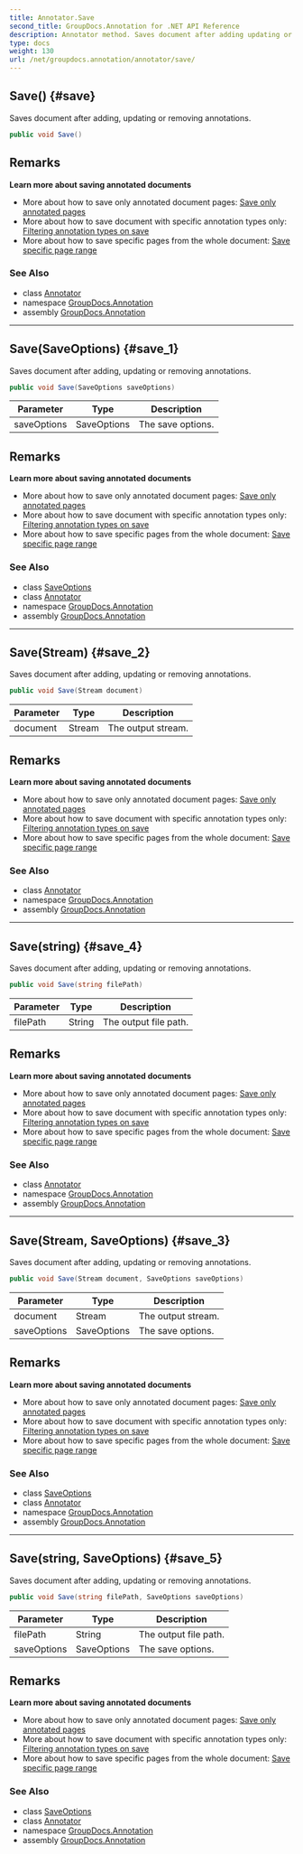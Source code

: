 ```yaml
---
title: Annotator.Save
second_title: GroupDocs.Annotation for .NET API Reference
description: Annotator method. Saves document after adding updating or removing annotations
type: docs
weight: 130
url: /net/groupdocs.annotation/annotator/save/
---
```

## Save() {#save}

Saves document after adding, updating or removing annotations.

```csharp
public void Save()
```

## Remarks

**Learn more about saving annotated documents**

* More about how to save only annotated document pages: [Save only annotated pages](https://docs.groupdocs.com/display/annotationnet/Save+only+annotated+pages)
* More about how to save document with specific annotation types only: [Filtering annotation types on save](https://docs.groupdocs.com/display/annotationnet/Filtering+annotation+types)
* More about how to save specific pages from the whole document: [Save specific page range](https://docs.groupdocs.com/display/annotationnet/Save+specific+page+range)

### See Also

* class [Annotator](../)
* namespace [GroupDocs.Annotation](../../annotator/)
* assembly [GroupDocs.Annotation](../../../)

---

## Save(SaveOptions) {#save_1}

Saves document after adding, updating or removing annotations.

```csharp
public void Save(SaveOptions saveOptions)
```

| Parameter | Type | Description |
| --- | --- | --- |
| saveOptions | SaveOptions | The save options. |

## Remarks

**Learn more about saving annotated documents**

* More about how to save only annotated document pages: [Save only annotated pages](https://docs.groupdocs.com/display/annotationnet/Save+only+annotated+pages)
* More about how to save document with specific annotation types only: [Filtering annotation types on save](https://docs.groupdocs.com/display/annotationnet/Filtering+annotation+types)
* More about how to save specific pages from the whole document: [Save specific page range](https://docs.groupdocs.com/display/annotationnet/Save+specific+page+range)

### See Also

* class [SaveOptions](../../../groupdocs.annotation.options/saveoptions/)
* class [Annotator](../)
* namespace [GroupDocs.Annotation](../../annotator/)
* assembly [GroupDocs.Annotation](../../../)

---

## Save(Stream) {#save_2}

Saves document after adding, updating or removing annotations.

```csharp
public void Save(Stream document)
```

| Parameter | Type | Description |
| --- | --- | --- |
| document | Stream | The output stream. |

## Remarks

**Learn more about saving annotated documents**

* More about how to save only annotated document pages: [Save only annotated pages](https://docs.groupdocs.com/display/annotationnet/Save+only+annotated+pages)
* More about how to save document with specific annotation types only: [Filtering annotation types on save](https://docs.groupdocs.com/display/annotationnet/Filtering+annotation+types)
* More about how to save specific pages from the whole document: [Save specific page range](https://docs.groupdocs.com/display/annotationnet/Save+specific+page+range)

### See Also

* class [Annotator](../)
* namespace [GroupDocs.Annotation](../../annotator/)
* assembly [GroupDocs.Annotation](../../../)

---

## Save(string) {#save_4}

Saves document after adding, updating or removing annotations.

```csharp
public void Save(string filePath)
```

| Parameter | Type | Description |
| --- | --- | --- |
| filePath | String | The output file path. |

## Remarks

**Learn more about saving annotated documents**

* More about how to save only annotated document pages: [Save only annotated pages](https://docs.groupdocs.com/display/annotationnet/Save+only+annotated+pages)
* More about how to save document with specific annotation types only: [Filtering annotation types on save](https://docs.groupdocs.com/display/annotationnet/Filtering+annotation+types)
* More about how to save specific pages from the whole document: [Save specific page range](https://docs.groupdocs.com/display/annotationnet/Save+specific+page+range)

### See Also

* class [Annotator](../)
* namespace [GroupDocs.Annotation](../../annotator/)
* assembly [GroupDocs.Annotation](../../../)

---

## Save(Stream, SaveOptions) {#save_3}

Saves document after adding, updating or removing annotations.

```csharp
public void Save(Stream document, SaveOptions saveOptions)
```

| Parameter | Type | Description |
| --- | --- | --- |
| document | Stream | The output stream. |
| saveOptions | SaveOptions | The save options. |

## Remarks

**Learn more about saving annotated documents**

* More about how to save only annotated document pages: [Save only annotated pages](https://docs.groupdocs.com/display/annotationnet/Save+only+annotated+pages)
* More about how to save document with specific annotation types only: [Filtering annotation types on save](https://docs.groupdocs.com/display/annotationnet/Filtering+annotation+types)
* More about how to save specific pages from the whole document: [Save specific page range](https://docs.groupdocs.com/display/annotationnet/Save+specific+page+range)

### See Also

* class [SaveOptions](../../../groupdocs.annotation.options/saveoptions/)
* class [Annotator](../)
* namespace [GroupDocs.Annotation](../../annotator/)
* assembly [GroupDocs.Annotation](../../../)

---

## Save(string, SaveOptions) {#save_5}

Saves document after adding, updating or removing annotations.

```csharp
public void Save(string filePath, SaveOptions saveOptions)
```

| Parameter | Type | Description |
| --- | --- | --- |
| filePath | String | The output file path. |
| saveOptions | SaveOptions | The save options. |

## Remarks

**Learn more about saving annotated documents**

* More about how to save only annotated document pages: [Save only annotated pages](https://docs.groupdocs.com/display/annotationnet/Save+only+annotated+pages)
* More about how to save document with specific annotation types only: [Filtering annotation types on save](https://docs.groupdocs.com/display/annotationnet/Filtering+annotation+types)
* More about how to save specific pages from the whole document: [Save specific page range](https://docs.groupdocs.com/display/annotationnet/Save+specific+page+range)

### See Also

* class [SaveOptions](../../../groupdocs.annotation.options/saveoptions/)
* class [Annotator](../)
* namespace [GroupDocs.Annotation](../../annotator/)
* assembly [GroupDocs.Annotation](../../../)


